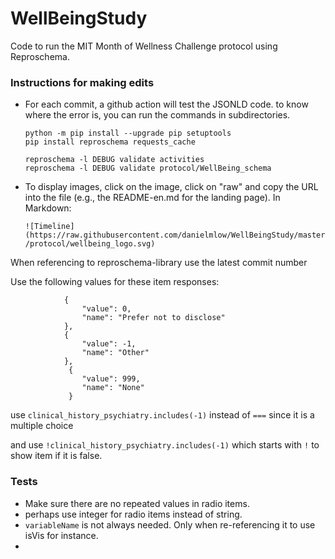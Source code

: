 # WellBeingStudy


Code to run the MIT Month of Wellness Challenge protocol using Reproschema.



### Instructions for making edits
* For each commit, a github action will test the JSONLD code. to know where the error is, you can run the commands in subdirectories.

    ```
    python -m pip install --upgrade pip setuptools
    pip install reproschema requests_cache
    
    reproschema -l DEBUG validate activities
    reproschema -l DEBUG validate protocol/WellBeing_schema
    ```

 


* To display images, click on the image, click on "raw" and copy the URL into the file (e.g., the README-en.md for the landing page). 
    In Markdown: 
    
    `![Timeline](https://raw.githubusercontent.com/danielmlow/WellBeingStudy/master/protocol/wellbeing_logo.svg)` 
    
    
    
When referencing to reproschema-library use the latest commit number




Use the following values for these item responses:
```
            {
                "value": 0,
                "name": "Prefer not to disclose"
            },
            {
                "value": -1,
                "name": "Other"
            },
             {
                "value": 999,
                "name": "None"
             }

```
    



use `clinical_history_psychiatry.includes(-1)` instead of `===` since it is a multiple choice

and use `!clinical_history_psychiatry.includes(-1)` which starts with `!` to show item if it is false. 



### Tests

* Make sure there are no repeated values in radio items.
* perhaps use integer for radio items instead of string. 
* `variableName` is not always needed. Only when re-referencing it to use isVis for instance.
* 